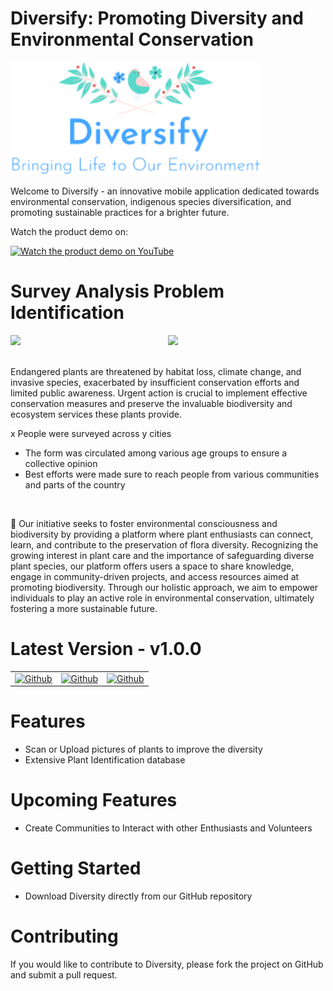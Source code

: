 # Diversify: Promoting Diversity and Environmental Conservation 

<img src="assets/images/diversify_logo.png" alt="Diversify Logo" width="400">

Welcome to Diversify - an innovative mobile application dedicated towards environmental conservation, indigenous species diversification, and promoting sustainable practices for a brighter future.

Watch the product demo on:

[![Watch the product demo on YouTube](https://img.shields.io/badge/YouTube-%23FF0000.svg?style=for-the-badge&logo=YouTube&logoColor=white)](https://www.youtube.com)

# Survey Analysis Problem Identification
<div style="display: flex; align-items: space-evenly; justify-content:space-evenly" >
  <img src="https://lh3.googleusercontent.com/proxy/6-tc5Woy9Kh8B0Vj8pespN-xwftKk1ZTIFZhYrEDHJkZkHZrxB2yu-LYmAbb8Of1GUgUIOgQGghWqZaiedxMBNesQ0HKYmabokbhyKRTPARus8cuRgi7f4fpFlAGJO6Y6Qs" width="300">
  <img src="https://theglobaleducationproject.org/earth/infographics/biomes_species-at-risk-plants.png" width="300">
</div>
<br><br>
Endangered plants are threatened by habitat loss, climate change, and invasive species, exacerbated by insufficient conservation efforts and limited public awareness. Urgent action is crucial to implement effective conservation measures and preserve the invaluable biodiversity and ecosystem services these plants provide.
<br>




  x People were surveyed across y cities
- The form was circulated among various age groups to ensure a collective opinion
-  Best efforts were made sure to reach people from various communities and parts of the country


<br>

🌿 Our initiative seeks to foster environmental consciousness and biodiversity by providing a platform where plant enthusiasts can connect, learn, and contribute to the preservation of flora diversity. Recognizing the growing interest in plant care and the importance of safeguarding diverse plant species, our platform offers users a space to share knowledge, engage in community-driven projects, and access resources aimed at promoting biodiversity. Through our holistic approach, we aim to empower individuals to play an active role in environmental conservation, ultimately fostering a more sustainable future.


# Latest Version - v1.0.0
  <table>
    <tr>
      <td>
        <a href="https://github.com/drowsy-coder/femunity/releases/download/v2.00.00/Femunity.v2.apk">
          <img src="https://user-images.githubusercontent.com/663460/26973090-f8fdc986-4d14-11e7-995a-e7c5e79ed925.png" alt="Github" width="200">
        </a>
      </td>
      <td>
        <a href="https://media.giphy.com/media/iHD88spVFkL7mZakwa/giphy.gif">
          <img src="https://imgur.com/F5JxdNT.png" alt="Github" width="200">
        </a>
      </td>
         <td>
        <a href="https://media.giphy.com/media/iHD88spVFkL7mZakwa/giphy.gif">
          <img src="https://imgur.com/91mkzE2.png" alt="Github" width="200">
        </a>
      </td>
    </tr>
  </table>

# Features 
  - Scan or Upload pictures of plants to improve the diversity
  - Extensive Plant Identification database
    
# Upcoming Features
  - Create Communities to Interact with other Enthusiasts and Volunteers

# Getting Started
  - Download Diversity directly from our GitHub repository

# Contributing
  If you would like to contribute to Diversity, please fork the project on GitHub and submit a pull request.
